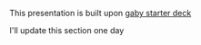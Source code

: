 This presentation is built upon [gaby starter deck](https://github.com/fabe/gatsby-starter-deck)

I'll update this section one day